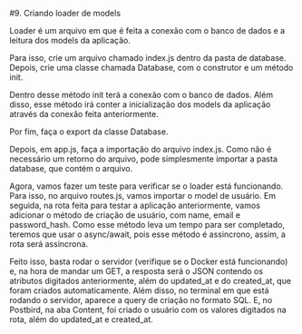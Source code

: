 #9. Criando loader de models

Loader é um arquivo em que é feita a conexão com o banco de dados e a leitura
dos models da aplicação.

Para isso, crie um arquivo chamado index.js dentro da pasta de database.
Depois, crie uma classe chamada Database, com o construtor e um método init.

Dentro desse método init terá a conexão com o banco de dados. Além disso, esse
método irá conter a inicialização dos models da aplicação através da conexão
feita anteriormente.

Por fim, faça o export da classe Database.

Depois, em app.js, faça a importação do arquivo index.js. Como não é necessário
um retorno do arquivo, pode simplesmente importar a pasta database, que contém
o arquivo.

Agora, vamos fazer um teste para verificar se o loader está funcionando. Para
isso, no arquivo routes.js, vamos importar o model de usuário. Em seguida, na
rota feita para testar a aplicação anteriormente, vamos adicionar o método de
criação de usuário, com name, email e password_hash. Como esse método leva um
tempo para ser completado, teremos que usar o async/await, pois esse método é
assincrono, assim, a rota será assincrona.

Feito isso, basta rodar o servidor (verifique se o Docker está funcionando) e,
na hora de mandar um GET, a resposta será o JSON contendo os atributos digitados
anteriormente, além do updated_at e do created_at, que foram criados
automaticamente. Além disso, no terminal em que está rodando o servidor, aparece
a query de criação no formato SQL. E, no Postbird, na aba Content, foi criado
o usuário com os valores digitados na rota, além do updated_at e created_at.

